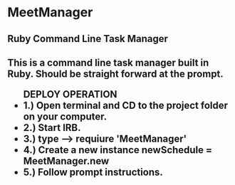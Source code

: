 MeetManager
===========

<h2>Ruby Command Line Task Manager<h2>

<p>This is a command line task manager built in Ruby. Should be straight forward at the prompt. </p>

<ul>
DEPLOY OPERATION

<li> 1.) Open terminal and CD to the project folder on your computer. </li>

<li> 2.) Start IRB. </li>

<li> 3.) type --> requiure 'MeetManager' </li>

<li> 4.) Create a new instance newSchedule = MeetManager.new </li>

<li> 5.) Follow prompt instructions. </li>
</ul>
